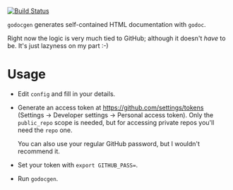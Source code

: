 [![Build Status](https://travis-ci.org/Teamwork/godocgen.svg?branch=master)](https://travis-ci.org/Teamwork/godocgen)

`godocgen` generates self-contained HTML documentation with `godoc`.

Right now the logic is very much tied to GitHub; although it doesn't *have* to
be. It's just lazyness on my part :-)

Usage
=====

- Edit `config` and fill in your details.

- Generate an access token at https://github.com/settings/tokens (Settings ->
  Developer settings -> Personal access token).
  Only the `public_repo` scope is needed, but for accessing private repos you'll
  need the `repo` one.

  You can also use your regular GitHub password, but I wouldn't recommend it.

- Set your token with `export GITHUB_PASS=`.

- Run `godocgen`.
